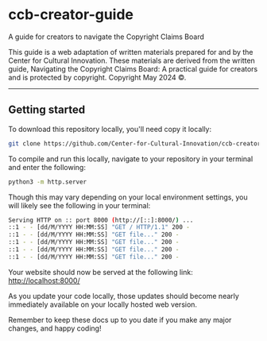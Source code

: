 # ccb-creator-guide
A guide for creators to navigate the Copyright Claims Board

This guide is a web adaptation of written materials prepared for and by the Center for Cultural Innovation. These materials are derived from the written guide, Navigating the Copyright Claims Board: A practical guide for creators and is protected by copyright. Copyright May 2024 ©.

---

## Getting started
To download this repository locally, you'll need copy it locally:
```bash
git clone https://github.com/Center-for-Cultural-Innovation/ccb-creator-guide.git
```

To compile and run this locally, navigate to your repository in your terminal and enter the following:
```bash
python3 -m http.server
```

Though this may vary depending on your local environment settings, you will likely see the following in your terminal:
```bash
Serving HTTP on :: port 8000 (http://[::]:8000/) ...
::1 - - [dd/M/YYYY HH:MM:SS] "GET / HTTP/1.1" 200 -
::1 - - [dd/M/YYYY HH:MM:SS] "GET file..." 200 -
::1 - - [dd/M/YYYY HH:MM:SS] "GET file..." 200 -
::1 - - [dd/M/YYYY HH:MM:SS] "GET file..." 200 -
::1 - - [dd/M/YYYY HH:MM:SS] "GET file..." 200 -
```

Your website should now be served at the following link:
[http://localhost:8000/](http://localhost:8000/)

As you update your code locally, those updates should become nearly immediately available on your locally hosted web version. 

Remember to keep these docs up to you date if you make any major changes, and happy coding!
